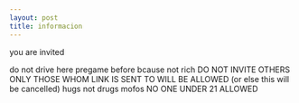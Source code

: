 ```yaml
---
layout: post
title: informacion
---
```

you are invited

do not drive here
pregame before bcause not rich
DO NOT INVITE OTHERS ONLY THOSE WHOM LINK IS SENT TO WILL BE ALLOWED (or else this will be cancelled)
hugs not drugs mofos
NO ONE UNDER 21 ALLOWED
